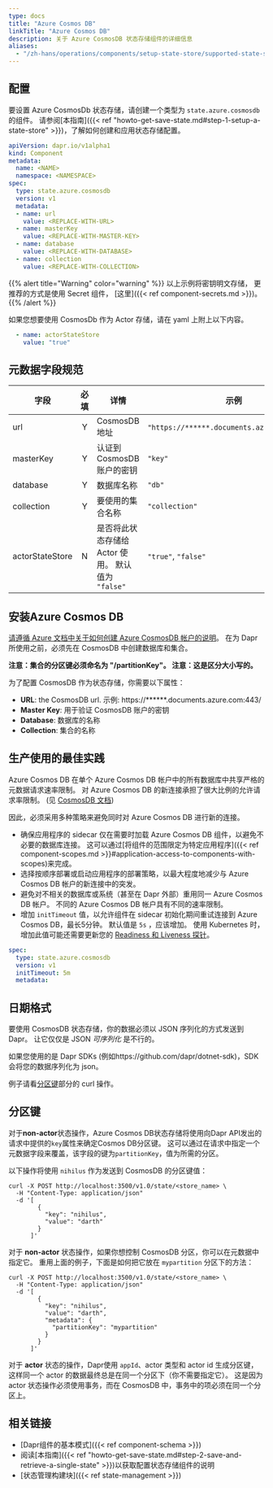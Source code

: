 ```yaml
---
type: docs
title: "Azure Cosmos DB"
linkTitle: "Azure Cosmos DB"
description: 关于 Azure CosmosDB 状态存储组件的详细信息
aliases:
  - "/zh-hans/operations/components/setup-state-store/supported-state-stores/setup-azure-cosmosdb/"
---
```


## 配置

要设置 Azure CosmosDb 状态存储，请创建一个类型为 `state.azure.cosmosdb` 的组件。 请参阅[本指南]({{< ref "howto-get-save-state.md#step-1-setup-a-state-store" >}})，了解如何创建和应用状态存储配置。

```yaml
apiVersion: dapr.io/v1alpha1
kind: Component
metadata:
  name: <NAME>
  namespace: <NAMESPACE>
spec:
  type: state.azure.cosmosdb
  version: v1
  metadata:
  - name: url
    value: <REPLACE-WITH-URL>
  - name: masterKey
    value: <REPLACE-WITH-MASTER-KEY>
  - name: database
    value: <REPLACE-WITH-DATABASE>
  - name: collection
    value: <REPLACE-WITH-COLLECTION>
```

{{% alert title="Warning" color="warning" %}}
以上示例将密钥明文存储， 更推荐的方式是使用 Secret 组件， [这里]({{< ref component-secrets.md >}})。
{{% /alert %}}

如果您想要使用 CosmosDb 作为 Actor 存储，请在 yaml 上附上以下内容。

```yaml
  - name: actorStateStore
    value: "true"
```

## 元数据字段规范

| 字段              | 必填 | 详情                                 | 示例                                           |
| --------------- |:--:| ---------------------------------- | -------------------------------------------- |
| url             | Y  | CosmosDB 地址                        | `"https://******.documents.azure.com:443/"`. |
| masterKey       | Y  | 认证到CosmosDB 账户的密钥                  | `"key"`                                      |
| database        | Y  | 数据库名称                              | `"db"`                                       |
| collection      | Y  | 要使用的集合名称                           | `"collection"`                               |
| actorStateStore | N  | 是否将此状态存储给 Actor 使用。 默认值为 `"false"` | `"true"`, `"false"`                          |

## 安装Azure Cosmos DB

[请遵循 Azure 文档中关于如何创建 Azure CosmosDB 帐户的说明](https://docs.microsoft.com/azure/cosmos-db/how-to-manage-database-account)。  在为 Dapr 所使用之前，必须先在 CosmosDB 中创建数据库和集合。

**注意：集合的分区键必须命名为 "/partitionKey"。  注意：这是区分大小写的。**

为了配置 CosmosDB 作为状态存储，你需要以下属性：
- **URL**: the CosmosDB url. 示例: https://******.documents.azure.com:443/
- **Master Key**: 用于验证 CosmosDB 账户的密钥
- **Database**: 数据库的名称
- **Collection**: 集合的名称

## 生产使用的最佳实践

Azure Cosmos DB 在单个 Azure Cosmos DB 帐户中的所有数据库中共享严格的元数据请求速率限制。 对 Azure Cosmos DB 的新连接承担了很大比例的允许请求率限制。 (见 [CosmosDB 文档](https://docs.microsoft.com/azure/cosmos-db/sql/troubleshoot-request-rate-too-large#recommended-solution-3))

因此，必须采用多种策略来避免同时对 Azure Cosmos DB 进行新的连接。

- 确保应用程序的 sidecar 仅在需要时加载 Azure Cosmos DB 组件，以避免不必要的数据库连接。 这可以通过[将组件的范围限定为特定应用程序]({{< ref component-scopes.md >}}#application-access-to-components-with-scopes)来完成。
- 选择按顺序部署或启动应用程序的部署策略，以最大程度地减少与 Azure Cosmos DB 帐户的新连接中的突发。
- 避免对不相关的数据库或系统（甚至在 Dapr 外部）重用同一 Azure Cosmos DB 帐户。 不同的 Azure Cosmos DB 帐户具有不同的速率限制。
- 增加 `initTimeout` 值，以允许组件在 sidecar 初始化期间重试连接到 Azure Cosmos DB，最长5分钟。 默认值是 `5s` ，应该增加。 使用 Kubernetes 时，增加此值可能还需要更新您的 [Readiness 和 Liveness 探针](https://kubernetes.io/docs/tasks/configure-pod-container/configure-liveness-readiness-startup-probes/)。

```yaml
spec:
  type: state.azure.cosmosdb
  version: v1
  initTimeout: 5m
  metadata:
```

## 日期格式

要使用 CosmosDB 状态存储，你的数据必须以 JSON 序列化的方式发送到 Dapr。  让它仅仅是 JSON *可序列化* 是不行的。

如果您使用的是 Dapr SDKs (例如https://github.com/dapr/dotnet-sdk)，SDK 会将您的数据序列化为 json。

例子请看[分区键](#partition-keys)部分的 curl 操作。

## 分区键

对于**non-actor**状态操作，Azure Cosmos DB状态存储将使用向Dapr API发出的请求中提供的`key`属性来确定Cosmos DB分区键。  这可以通过在请求中指定一个元数据字段来覆盖，该字段的键为`partitionKey`，值为所需的分区。

以下操作将使用 `nihilus` 作为发送到 CosmosDB 的分区键值：

```shell
curl -X POST http://localhost:3500/v1.0/state/<store_name> \
  -H "Content-Type: application/json"
  -d '[
        {
          "key": "nihilus",
          "value": "darth"
        }
      ]'
```

对于 **non-actor** 状态操作，如果你想控制 CosmosDB 分区，你可以在元数据中指定它。  重用上面的例子，下面是如何把它放在 `mypartition` 分区下的方法：

```shell
curl -X POST http://localhost:3500/v1.0/state/<store_name> \
  -H "Content-Type: application/json"
  -d '[
        {
          "key": "nihilus",
          "value": "darth",
          "metadata": {
            "partitionKey": "mypartition"
          }
        }
      ]'
```


对于 **actor** 状态的操作，Dapr使用 `appId`、actor 类型和 actor id 生成分区键，这样同一个 actor 的数据最终总是在同一个分区下（你不需要指定它）。  这是因为 actor 状态操作必须使用事务，而在 CosmosDB 中，事务中的项必须在同一个分区上。

## 相关链接
- [Dapr组件的基本模式]({{< ref component-schema >}})
- 阅读[本指南]({{< ref "howto-get-save-state.md#step-2-save-and-retrieve-a-single-state" >}})以获取配置状态存储组件的说明
- [状态管理构建块]({{< ref state-management >}})
